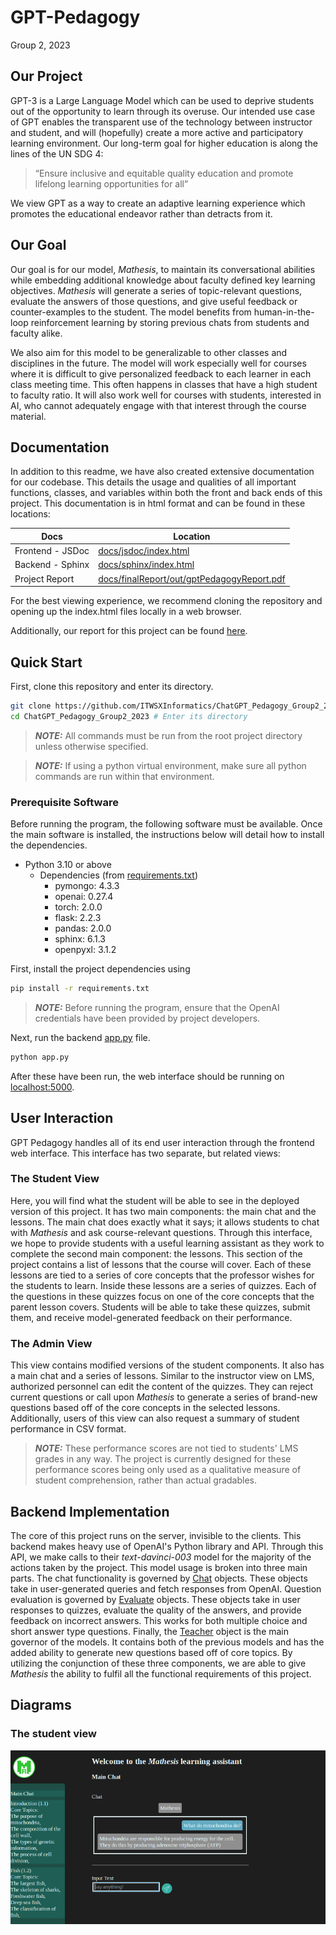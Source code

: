 # GPT-Pedagogy
Group 2, 2023

## Our Project

GPT-3 is a Large Language Model which can be used to deprive students out of the 
opportunity to learn through its overuse. Our intended use case of GPT enables the 
transparent use of the technology between instructor and student, and will (hopefully) 
create a more active and participatory learning environment. Our long-term goal for 
higher education is along the lines of the UN SDG 4:

> “Ensure inclusive and equitable quality education and promote lifelong 
> learning opportunities for all”

We view GPT as a way to create an adaptive learning experience which 
promotes the educational endeavor rather than detracts from it.

## Our Goal

Our goal is for our model, *Mathesis*, to maintain its conversational abilities while embedding
additional knowledge about faculty defined key learning objectives. *Mathesis* will
generate a series of topic-relevant questions, evaluate the answers of those questions, and give
useful feedback or counter-examples to the student. The model benefits from human-in-the-loop
reinforcement learning by storing previous chats from students and faculty alike.

We also aim for this model to be generalizable to other classes and disciplines in the future.
The model will work especially well for courses where it is difficult to give personalized
feedback to each learner in each class meeting time. This often happens in classes that have
a high student to faculty ratio. It will also work well for courses with students, interested
in AI, who cannot adequately engage with that interest through the course material.

## Documentation

In addition to this readme, we have also created extensive documentation for our codebase.
This details the usage and qualities of all important functions, classes, and variables within
both the front and back ends of this project.  This documentation is in html format and can be 
found in these locations:

| Docs             | Location                                                                                 |
|------------------|------------------------------------------------------------------------------------------|
| Frontend - JSDoc | [docs/jsdoc/index.html](docs/jsdoc/index.html)                                           |
| Backend - Sphinx | [docs/sphinx/index.html](docs/sphinx/index.html)                                         |
| Project Report   | [docs/finalReport/out/gptPedagogyReport.pdf](docs/finalReport/out/gptPedagogyReport.pdf) |

For the best viewing experience, we recommend cloning the repository and opening up the 
index.html files locally in a web browser.

Additionally, our report for this project can be found [here](docs/finalReport/out/gptPedagogyReport.pdf).

## Quick Start

First, clone this repository and enter its directory.

```bash
git clone https://github.com/ITWSXInformatics/ChatGPT_Pedagogy_Group2_2023 # Clone the repository
cd ChatGPT_Pedagogy_Group2_2023 # Enter its directory
```

> **_NOTE:_** All commands must be run from the root project directory unless otherwise specified.

> **_NOTE:_** If using a python virtual environment, make sure all python commands are run within that environment.
### Prerequisite Software

Before running the program, the following software must be available. Once the main software is
installed, the instructions below will detail how to install the dependencies.

* Python 3.10 or above
  * Dependencies (from [requirements.txt](requirements.txt))
    * pymongo: 4.3.3 
    * openai: 0.27.4 
    * torch: 2.0.0 
    * flask: 2.2.3 
    * pandas: 2.0.0 
    * sphinx: 6.1.3 
    * openpyxl: 3.1.2

First, install the project dependencies using

```bash
pip install -r requirements.txt
```

> **_NOTE:_** Before running the program, ensure that the OpenAI credentials have been provided
> by project developers.

Next, run the backend [app.py](app.py) file.

```bash
python app.py
```

After these have been run, the web interface should be running on [localhost:5000](https://localhost:5000).

## User Interaction

GPT Pedagogy handles all of its end user interaction through the frontend web interface.  This interface
has two separate, but related views:

### The Student View

Here, you will find what the student will be able to see in the deployed version of this project.
It has two main components: the main chat and the lessons.  The main chat does exactly what it says;
it allows students to chat with *Mathesis* and ask course-relevant questions.  Through this interface,
we hope to provide students with a useful learning assistant as they work to complete the second
main component: the lessons.  This section of the project contains a list of lessons that the course
will cover.  Each of these lessons are tied to a series of core concepts that the professor wishes
for the students to learn.  Inside these lessons are a series of quizzes.  Each of the questions
in these quizzes focus on one of the core concepts that the parent lesson covers.  Students will be
able to take these quizzes, submit them, and receive model-generated feedback on their performance.

### The Admin View

This view contains modified versions of the student components.  It also has a main chat and a 
series of lessons.  Similar to the instructor view on LMS, authorized personnel can edit the
content of the quizzes.  They can reject current questions or call upon *Mathesis* to generate
a series of brand-new questions based off of the core concepts in the selected lessons.  Additionally,
users of this view can also request a summary of student performance in CSV format.

> **_NOTE:_** These performance scores are not tied to students' LMS grades in any way.  The project
> is currently designed for these performance scores being only used as a qualitative measure of
> student comprehension, rather than actual gradables.

## Backend Implementation

The core of this project runs on the server, invisible to the clients.  This backend makes heavy
use of OpenAI's Python library and API.  Through this API, we make calls to their *text-davinci-003*
model for the majority of the actions taken by the project.  This model usage is broken into three
main parts.  The chat functionality is governed by [Chat](model/components.py) objects.  These objects
take in user-generated queries and fetch responses from OpenAI.  Question evaluation is governed by
[Evaluate](model/components.py) objects.  These objects take in user responses to quizzes, evaluate
the quality of the answers, and provide feedback on incorrect answers.  This works for both
multiple choice and short answer type questions.  Finally, the [Teacher](model/Teacher.py) object
is the main governor of the models.  It contains both of the previous models and has the added
ability to generate new questions based off of core topics.  By utilizing the conjunction of
these three components, we are able to give *Mathesis* the ability to fulfil all the functional
requirements of this project.

## Diagrams

### The student view

![studentView](img/studentView.png)